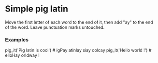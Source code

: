 # Simple pig latin

Move the first letter of each word to the end of it, then add "ay" to the end of the word. Leave punctuation marks untouched.

### Examples

pig_it('Pig latin is cool') # igPay atinlay siay oolcay
pig_it('Hello world !')     # elloHay orldway !